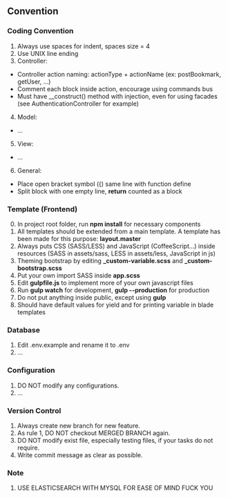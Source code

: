 ## Convention

### Coding Convention
1. Always use spaces for indent, spaces size = 4  
2. Use UNIX line ending  
3. Controller:
  - Controller action naming: actionType + actionName (ex: postBookmark, getUser, ...)  
  - Comment each block inside action, encourage using commands bus
  - Must have __construct() method with injection, even for using facades (see AuthenticationController for example)
4. Model:
  - ...
5. View:
  - ...
6. General:
  - Place open bracket symbol ({) same line with function define  
  - Split block with one empty line, **return** counted as a block

### Template (Frontend)
0. In project root folder, run **npm install** for necessary components
1. All templates should be extended from a main template. A template has been made for this purpose: **layout.master**
2. Always puts CSS (SASS/LESS) and JavaScript (CoffeeScript...) inside resources (SASS in assets/sass, LESS in assets/less, JavaScript in js)
3. Theming bootstrap by editing **\_custom-variable.scss** and **\_custom-bootstrap.scss**
4. Put your own import SASS inside **app.scss**
5. Edit **gulpfile.js** to implement more of your own javascript files
6. Run **gulp watch** for development, **gulp --production** for production
7. Do not put anything inside public, except using **gulp**
8. Should have default values for yield and for printing variable in blade templates  

### Database
1. Edit .env.example and rename it to .env
2. ...

### Configuration
1. DO NOT modify any configurations.  
2. ...

### Version Control
1. Always create new branch for new feature.  
2. As rule 1, DO NOT checkout MERGED BRANCH again.  
3. DO NOT modify exist file, especially testing files, if your tasks do not require.  
4. Write commit message as clear as possible.  

### Note
1. USE ELASTICSEARCH WITH MYSQL FOR EASE OF MIND FUCK YOU